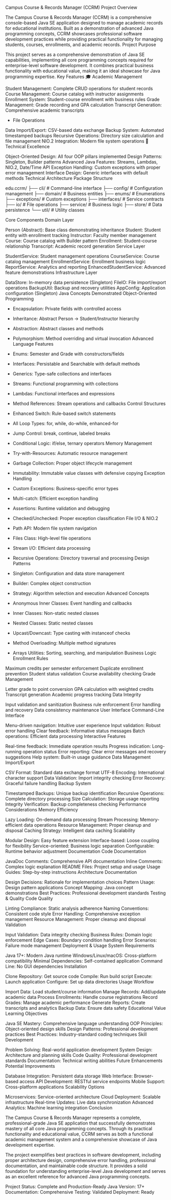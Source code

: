 Campus Course & Records Manager (CCRM) Project Overview

The Campus Course & Records Manager (CCRM) is a comprehensive console-based Java SE application designed to manage academic records for educational institutions. Built as a demonstration of advanced Java programming concepts, CCRM showcases professional software development practices while providing practical functionality for managing students, courses, enrollments, and academic records. Project Purpose

This project serves as a comprehensive demonstration of Java SE capabilities, implementing all core programming concepts required for enterprise-level software development. It combines practical business functionality with educational value, making it an ideal showcase for Java programming expertise. Key Features 🎓 Academic Management

Student Management: Complete CRUD operations for student records
Course Management: Course catalog with instructor assignments
Enrollment System: Student-course enrollment with business rules
Grade Management: Grade recording and GPA calculation
Transcript Generation: Comprehensive academic transcripts
- File Operations

Data Import/Export: CSV-based data exchange
Backup System: Automated timestamped backups
Recursive Operations: Directory size calculation and file management
NIO.2 Integration: Modern file system operations
🔧 Technical Excellence

Object-Oriented Design: All four OOP pillars implemented
Design Patterns: Singleton, Builder patterns
Advanced Java Features: Streams, Lambdas, NIO.2, Date/Time API
Exception Handling: Custom exceptions with proper error management
Interface Design: Generic interfaces with default methods
Technical Architecture Package Structure

edu.ccrm/ ├── cli/ # Command-line interface ├── config/ # Configuration management ├── domain/ # Business entities ├── enums/ # Enumerations ├── exceptions/ # Custom exceptions ├── interfaces/ # Service contracts ├── io/ # File operations ├── service/ # Business logic ├── store/ # Data persistence └── util/ # Utility classes

Core Components Domain Layer

Person (Abstract): Base class demonstrating inheritance
Student: Student entity with enrollment tracking
Instructor: Faculty member management
Course: Course catalog with Builder pattern
Enrollment: Student-course relationship
Transcript: Academic record generation
Service Layer

StudentService: Student management operations
CourseService: Course catalog management
EnrollmentService: Enrollment business logic
ReportService: Analytics and reporting
EnhancedStudentService: Advanced feature demonstrations
Infrastructure Layer

DataStore: In-memory data persistence (Singleton)
FileIO: File import/export operations
BackupUtil: Backup and recovery utilities
AppConfig: Application configuration (Singleton)
Java Concepts Demonstrated Object-Oriented Programming

- Encapsulation: Private fields with controlled access
- Inheritance: Abstract Person → Student/Instructor hierarchy
- Abstraction: Abstract classes and methods
- Polymorphism: Method overriding and virtual invocation
Advanced Language Features

- Enums: Semester and Grade with constructors/fields
- Interfaces: Persistable and Searchable with default methods
- Generics: Type-safe collections and interfaces
- Streams: Functional programming with collections
- Lambdas: Functional interfaces and expressions
- Method References: Stream operations and callbacks
Control Structures

- Enhanced Switch: Rule-based switch statements
- All Loop Types: for, while, do-while, enhanced-for
- Jump Control: break, continue, labeled breaks
- Conditional Logic: if/else, ternary operators
Memory Management

- Try-with-Resources: Automatic resource management
- Garbage Collection: Proper object lifecycle management
- Immutability: Immutable value classes with defensive copying
Exception Handling

- Custom Exceptions: Business-specific error types
- Multi-catch: Efficient exception handling
- Assertions: Runtime validation and debugging
- Checked/Unchecked: Proper exception classification
File I/O & NIO.2

- Path API: Modern file system navigation
- Files Class: High-level file operations
- Stream I/O: Efficient data processing
- Recursive Operations: Directory traversal and processing
Design Patterns

- Singleton: Configuration and data store management
- Builder: Complex object construction
- Strategy: Algorithm selection and execution
Advanced Concepts

- Anonymous Inner Classes: Event handling and callbacks
- Inner Classes: Non-static nested classes
- Nested Classes: Static nested classes
- Upcast/Downcast: Type casting with instanceof checks
- Method Overloading: Multiple method signatures
- Arrays Utilities: Sorting, searching, and manipulation
Business Logic Enrollment Rules

Maximum credits per semester enforcement
Duplicate enrollment prevention
Student status validation
Course availability checking
Grade Management

Letter grade to point conversion
GPA calculation with weighted credits
Transcript generation
Academic progress tracking
Data Integrity

Input validation and sanitization
Business rule enforcement
Error handling and recovery
Data consistency maintenance
User Interface Command-Line Interface

Menu-driven navigation: Intuitive user experience
Input validation: Robust error handling
Clear feedback: Informative status messages
Batch operations: Efficient data processing
Interactive Features

Real-time feedback: Immediate operation results
Progress indication: Long-running operation status
Error reporting: Clear error messages and recovery suggestions
Help system: Built-in usage guidance
Data Management Import/Export

CSV Format: Standard data exchange format
UTF-8 Encoding: International character support
Data Validation: Import integrity checking
Error Recovery: Graceful failure handling
Backup System

Timestamped Backups: Unique backup identification
Recursive Operations: Complete directory processing
Size Calculation: Storage usage reporting
Integrity Verification: Backup completeness checking
Performance Considerations Memory Efficiency

Lazy Loading: On-demand data processing
Stream Processing: Memory-efficient data operations
Resource Management: Proper cleanup and disposal
Caching Strategy: Intelligent data caching
Scalability

Modular Design: Easy feature extension
Interface-based: Loose coupling for flexibility
Service-oriented: Business logic separation
Configurable: Runtime behavior adjustment
Documentation Code Documentation

JavaDoc Comments: Comprehensive API documentation
Inline Comments: Complex logic explanation
README Files: Project setup and usage
Usage Guides: Step-by-step instructions
Architecture Documentation

Design Decisions: Rationale for implementation choices
Pattern Usage: Design pattern applications
Concept Mapping: Java concept demonstrations
Best Practices: Professional development standards
Testing & Quality Code Quality

Linting Compliance: Static analysis adherence
Naming Conventions: Consistent code style
Error Handling: Comprehensive exception management
Resource Management: Proper cleanup and disposal
Validation

Input Validation: Data integrity checking
Business Rules: Domain logic enforcement
Edge Cases: Boundary condition handling
Error Scenarios: Failure mode management
Deployment & Usage System Requirements

Java 17+: Modern Java runtime
Windows/Linux/macOS: Cross-platform compatibility
Minimal Dependencies: Self-contained application
Command Line: No GUI dependencies
Installation

Clone Repository: Get source code
Compile: Run build script
Execute: Launch application
Configure: Set up data directories
Usage Workflow

Import Data: Load student/course information
Manage Records: Add/update academic data
Process Enrollments: Handle course registrations
Record Grades: Manage academic performance
Generate Reports: Create transcripts and analytics
Backup Data: Ensure data safety
Educational Value Learning Objectives

Java SE Mastery: Comprehensive language understanding
OOP Principles: Object-oriented design skills
Design Patterns: Professional development practices
Best Practices: Industry-standard coding techniques
Skill Development

Problem Solving: Real-world application development
System Design: Architecture and planning skills
Code Quality: Professional development standards
Documentation: Technical writing abilities
Future Enhancements Potential Improvements

Database Integration: Persistent data storage
Web Interface: Browser-based access
API Development: RESTful service endpoints
Mobile Support: Cross-platform applications
Scalability Options

Microservices: Service-oriented architecture
Cloud Deployment: Scalable infrastructure
Real-time Updates: Live data synchronization
Advanced Analytics: Machine learning integration
Conclusion

The Campus Course & Records Manager represents a complete, professional-grade Java SE application that successfully demonstrates mastery of all core Java programming concepts. Through its practical functionality and educational value, CCRM serves as both a functional academic management system and a comprehensive showcase of Java development expertise.

The project exemplifies best practices in software development, including proper architecture design, comprehensive error handling, professional documentation, and maintainable code structure. It provides a solid foundation for understanding enterprise-level Java development and serves as an excellent reference for advanced Java programming concepts.

Project Status:  Complete and Production-Ready Java Version: 17+ Documentation: Comprehensive Testing: Validated Deployment: Ready

